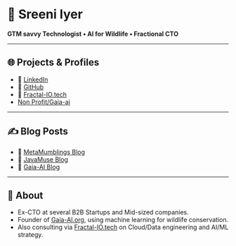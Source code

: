 # 👋 Sreeni Iyer  
**GTM savvy Technologist • AI for Wildlife • Fractional CTO**

---

## 🌐 Projects & Profiles

- 💼 [LinkedIn](https://www.linkedin.com/in/sreeniiyer/)
- 🐙 [GitHub](https://github.com/zeeiyerWork)
- 🧠 [Fractal-IO.tech](https://fractal-io.tech)
-    [Non Profit/Gaia-ai](https://gaia-ai.org)
---

## ✍️ Blog Posts

- 📓 [MetaMumblings Blog](https://metamumblings.blogspot.com)
- 📘 [JavaMuse Blog](https://javamuse.blogspot.com)
- 🐾 [Gaia-AI Blog](https://gaia-ai.org/blog)

---

## 🧾 About
- Ex-CTO at several B2B Startups and Mid-sized companies.
- Founder of [Gaia-AI.org](https://gaia-ai.org), using machine learning for wildlife conservation.  
- Also consulting via [Fractal-IO.tech](https://fractal-io.tech) on Cloud/Data engineering and AI/ML strategy.
